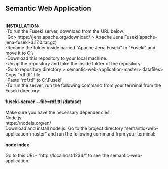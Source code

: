 <h2>Semantic Web Application </h2> <br>
<b>INSTALLATION:</b><br>
-To run the Fuseki server, download from the URL below: <br>
-Go> https://jena.apache.org/download/ > Apache Jena Fuseki(apache-jena-fuseki-3.17.0.tar.gz) <br>
-Rename the folder inside named “Apache Jena Fuseki” to "Fuseki" and move it to C:\ <br>
-Download this repository to your local machine. <br>
-Unzip the repository and take the inside folder of the repository. <br>
-Go to repository directory > semantic-web-application-master> datafiles> Copy “rdf.ttl” file<br>
-Paste “rdf.ttl” to C:\Fuseki<br>
-To run the server, run the following command from your terminal from the Fuseki directory: <br>
<br>
<b>fuseki-server --file=rdf.ttl /dataset </b><br>
<br>
Make sure you have the necessary dependencies: <br>
Node.js: <br>
https://nodejs.org/en/ <br>
Download and install node.js. Go to the project directory “semantic-web-application-master” and run the following command from your terminal: <br>
<br>
<b> node index </b><br>
<br>
Go to this URL- “http://localhost:1234/” to see the semantic-web-application. <br>
